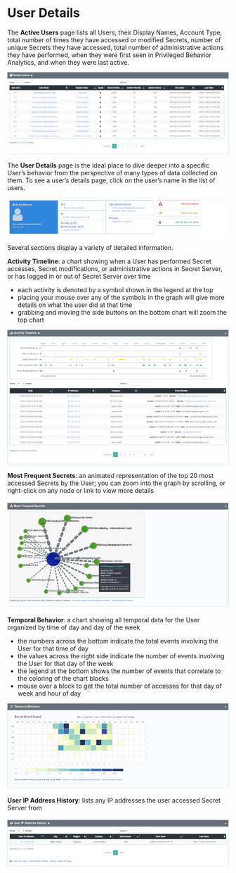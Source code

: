 ﻿[title]: # (User Details)
[tags]: # (Secret Server,Privileged Behavior Analytics,PBA,Operations,User,Details)
[priority]: # (4120)

# User Details

The **Active Users** page lists all Users, their Display Names, Account Type, total number of times they have accessed or modified Secrets, number of unique Secrets they have accessed, total number of administrative actions they have performed, when they were first seen in Privileged Behavior Analytics, and when they were last active.

![User List](images/31-active-users-list.png "User List")

The **User Details** page is the ideal place to dive deeper into a specific User’s behavior from the perspective of many types of data collected on them.
To see a user’s details page, click on the user’s name in the list of users.

![User Statistics](images/32-user-details-a.png "User Statistics")

Several sections display a variety of detailed information.

**Activity Timeline**: a chart showing when a User has performed Secret accesses, Secret modifications, or administrative actions in Secret Server, or has logged in or out of Secret Server over time

* each activity is denoted by a symbol shown in the legend at the top
* placing your mouse over any of the symbols in the graph will give more details on what the user did at that time
* grabbing and moving the side buttons on the bottom chart will zoom the top chart

![Activity Timeline](images/33-user-details-b.png "Activity Timeline")

**Most Frequent Secrets**: an animated representation of the top 20 most accessed Secrets by the User; you can zoom into the graph by scrolling, or right-click on any node or link to view more details

![Most Frequent Secrets](images/34-user-details-c.png "Most Frequent Secrets")

**Temporal Behavior**: a chart showing all temporal data for the User organized by time of day and day of the week

* the numbers across the bottom indicate the total events involving the User for that time of day
* the values across the right side indicate the number of events involving the User for that day of the week
* the legend at the bottom shows the number of events that correlate to the coloring of the chart blocks
* mouse over a block to get the total number of accesses for that day of week and hour of day

![Temporal Behavior](images/35-user-details-d.png "Temporal Behavior")

**User IP Address History**: lists any IP addresses the user accessed Secret Server from

![User IP Address History](images/36-user-details-e.png "User IP Address History")
